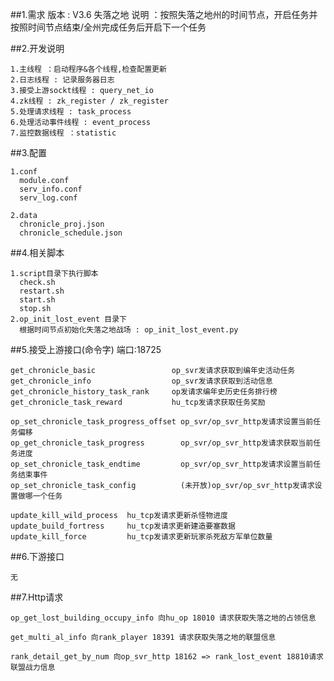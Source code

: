 ##1.需求
	版本 : V3.6 失落之地
	说明 ：按照失落之地州的时间节点，开启任务并按照时间节点结束/全州完成任务后开启下一个任务

##2.开发说明
	
	1.主线程 ：启动程序&各个线程,检查配置更新
	2.日志线程 : 记录服务器日志
	3.接受上游sockt线程 : query_net_io
	4.zk线程 : zk_register / zk_register
	5.处理请求线程 : task_process
	6.处理活动事件线程 : event_process
	7.监控数据线程 ：statistic

##3.配置

	1.conf
	  module.conf
	  serv_info.conf
	  serv_log.conf
	
	2.data
	  chronicle_proj.json
	  chronicle_schedule.json

##4.相关脚本

    1.script目录下执行脚本
      check.sh
      restart.sh
      start.sh
      stop.sh
	2.op_init_lost_event 目录下 
      根据时间节点初始化失落之地战场 : op_init_lost_event.py
      

##5.接受上游接口(命令字) 端口:18725

    get_chronicle_basic 				op_svr发请求获取到编年史活动任务
    get_chronicle_info  				op_svr发请求获取到活动信息
    get_chronicle_history_task_rank		op发请求编年史历史任务排行榜
    get_chronicle_task_reward	        hu_tcp发请求获取任务奖励

    op_set_chronicle_task_progress_offset op_svr/op_svr_http发请求设置当前任务偏移
    op_get_chronicle_task_progress		  op_svr/op_svr_http发请求获取当前任务进度
    op_set_chronicle_task_endtime		  op_svr/op_svr_http发请求设置当前任务结束事件
	op_set_chronicle_task_config		  (未开放)op_svr/op_svr_http发请求设置做哪一个任务

	update_kill_wild_process  hu_tcp发请求更新杀怪物进度
	update_build_fortress	  hu_tcp发请求更新建造要塞数据
	update_kill_force		  hu_tcp发请求更新玩家杀死敌方军单位数量



##6.下游接口  
	
	无



##7.Http请求
	
    op_get_lost_building_occupy_info 向hu_op 18010 请求获取失落之地的占领信息

    get_multi_al_info 向rank_player 18391 请求获取失落之地的联盟信息
   
    rank_detail_get_by_num 向op_svr_http 18162 => rank_lost_event 18810请求联盟战力信息

    